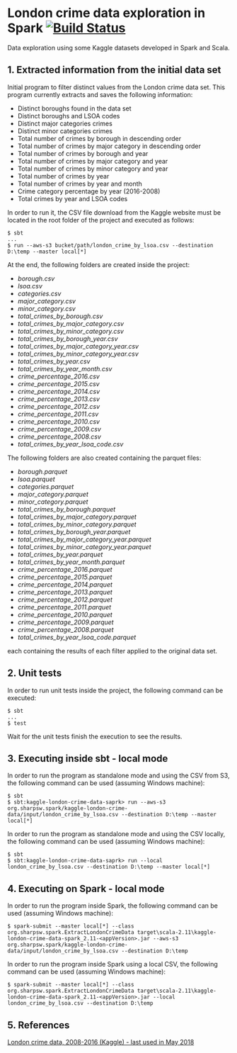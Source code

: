 # London crime data exploration in Spark  [![Build Status](https://travis-ci.org/andersonkmi/kaggle-london-crime-data-spark.svg?branch=master)](https://travis-ci.org/andersonkmi/kaggle-london-crime-data-spark)
Data exploration using some Kaggle datasets developed in Spark and Scala.

## 1. Extracted information from the initial data set

Initial program to filter distinct values from the London crime data set. This program currently
extracts and saves the following information:

* Distinct boroughs found in the data set
* Distinct boroughs and LSOA codes
* Distinct major categories crimes
* Distinct minor categories crimes
* Total number of crimes by borough in descending order
* Total number of crimes by major category in descending order
* Total number of crimes by borough and year
* Total number of crimes by major category and year
* Total number of crimes by minor category and year
* Total number of crimes by year
* Total number of crimes by year and month
* Crime category percentage by year (2016-2008)
* Total crimes by year and LSOA codes

In order to run it, the CSV file download from the Kaggle website must be located in the
root folder of the project and executed as follows:

```
$ sbt
...
$ run --aws-s3 bucket/path/london_crime_by_lsoa.csv --destination D:\temp --master local[*]
```

At the end, the following folders are created inside the project:

* _borough.csv_
* _lsoa.csv_
* _categories.csv_
* _major_category.csv_
* _minor_category.csv_
* _total_crimes_by_borough.csv_
* _total_crimes_by_major_category.csv_
* _total_crimes_by_minor_category.csv_
* _total_crimes_by_borough_year.csv_
* _total_crimes_by_major_category_year.csv_
* _total_crimes_by_minor_category_year.csv_
* _total_crimes_by_year.csv_
* _total_crimes_by_year_month.csv_
* _crime_percentage_2016.csv_
* _crime_percentage_2015.csv_
* _crime_percentage_2014.csv_
* _crime_percentage_2013.csv_
* _crime_percentage_2012.csv_
* _crime_percentage_2011.csv_
* _crime_percentage_2010.csv_
* _crime_percentage_2009.csv_
* _crime_percentage_2008.csv_
* _total_crimes_by_year_lsoa_code.csv_

The following folders are also created containing the parquet files:
* _borough.parquet_
* _lsoa.parquet_
* _categories.parquet_
* _major_category.parquet_
* _minor_category.parquet_
* _total_crimes_by_borough.parquet_
* _total_crimes_by_major_category.parquet_
* _total_crimes_by_minor_category.parquet_
* _total_crimes_by_borough_year.parquet_
* _total_crimes_by_major_category_year.parquet_
* _total_crimes_by_minor_category_year.parquet_
* _total_crimes_by_year.parquet_
* _total_crimes_by_year_month.parquet_
* _crime_percentage_2016.parquet_
* _crime_percentage_2015.parquet_
* _crime_percentage_2014.parquet_
* _crime_percentage_2013.parquet_
* _crime_percentage_2012.parquet_
* _crime_percentage_2011.parquet_
* _crime_percentage_2010.parquet_
* _crime_percentage_2009.parquet_
* _crime_percentage_2008.parquet_
* _total_crimes_by_year_lsoa_code.parquet_


each containing the results of each filter applied to the original data set.

## 2. Unit tests

In order to run unit tests inside the project, the following command can be executed:

```
$ sbt
...
$ test
```

Wait for the unit tests finish the execution to see the results.

## 3. Executing inside sbt - local mode
In order to run the program as standalone mode and using the CSV from S3, the following command can be used (assuming Windows machine):
```
$ sbt 
$ sbt:kaggle-london-crime-data-saprk> run --aws-s3 org.sharpsw.spark/kaggle-london-crime-data/input/london_crime_by_lsoa.csv --destination D:\temp --master local[*]
```

In order to run the program as standalone mode and using the CSV locally, the following command can be used (assuming Windows machine):
```
$ sbt 
$ sbt:kaggle-london-crime-data-saprk> run --local london_crime_by_lsoa.csv --destination D:\temp --master local[*]
```

## 4. Executing on Spark - local mode
In order to run the program inside Spark, the following command can be used (assuming Windows machine):
```
$ spark-submit --master local[*] --class org.sharpsw.spark.ExtractLondonCrimeData target\scala-2.11\kaggle-london-crime-data-spark_2.11-<appVersion>.jar --aws-s3 org.sharpsw.spark/kaggle-london-crime-data/input/london_crime_by_lsoa.csv --destination D:\temp
```

In order to run the program inside Spark using a local CSV, the following command can be used (assuming Windows machine):
```
$ spark-submit --master local[*] --class org.sharpsw.spark.ExtractLondonCrimeData target\scala-2.11\kaggle-london-crime-data-spark_2.11-<appVersion>.jar --local london_crime_by_lsoa.csv --destination D:\temp
```

## 5. References

[London crime data, 2008-2016 (Kaggle) - last used in May 2018](https://www.kaggle.com/jboysen/london-crime/data)
